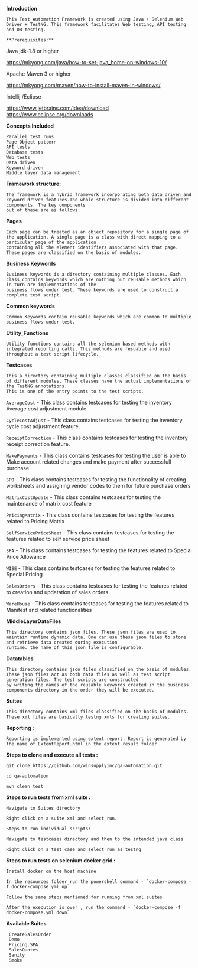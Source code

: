 **Introduction**
	
	This Test Automation Framework is created using Java + Selenium Web Driver + TestNG. This framework facilitates Web testing, API testing and DB testing.
	
	**Prerequisites:**
	
Java jdk-1.8 or higher

https://mkyong.com/java/how-to-set-java_home-on-windows-10/

Apache Maven 3 or higher

https://mkyong.com/maven/how-to-install-maven-in-windows/
	
Intellij /Eclipse

https://www.jetbrains.com/idea/download
https://www.eclipse.org/downloads
	
**Concepts Included**
	
	Parallel test runs
	Page Object pattern
	API tests
	Database tests
	Web tests
	Data driven
	Keyword driven
	Middle layer data management
	
	
**Framework structure:**
	
	The framework is a hybrid framework incorporating both data driven and keyword driven features.The whole structure is divided into different components. The key components 
	out of these are as follows:
	
**Pages**
	
	Each page can be treated as an object repository for a single page of the application. A single page is a class with direct mapping to a particular page of the application
	containing all the element identifiers associated with that page. These pages are classified on the basis of modules.
	
**Business Keywords**
	 
	Business keywords is a directory containing multiple classes. Each class contains keywords which are nothing but reusable methods which in turn are implementations of the 
	business flows under test. These keywords are used to construct a complete test script.
	
**Common keywords**
	
	Common Keywords contain reusable keywords which are common to multiple business flows under test.
**Utility_Functions**
	
	Utility functions contains all the selenium based methods with integrated reporting calls. This methods are resuable and used throughout a test script lifecycle.
	
**Testcases**
	
	This a directory containing multiple classes classified on the basis of different modules. These classes have the actual implementations of the TestNG annotations. 
	This is one of the entry points to the test scripts.
`AverageCost` - This class contains testcases for testing the inventory Average cost adjustment module

`CycleCostAdjust` - This class contains testcases for testing the inventory cycle cost adjustment feature.

`ReceiptCorrection` - This class contains testcases for testing the inventory receipt correction feature.

`MakePayments` - This class contains testcases for testing the user is able to Make account related changes and make payment after successfull purchase

`SPO` - This class contains testcases for testing the functionality of creating worksheets and assigning vendor codes to them for future purchase orders


`MatrixCostUpdate` - This class contains testcases for testing the maintenance of matrix cost feature

`PricingMatrix`  - This class contains testcases for testing the features related to Pricing Matrix

`SelfServicePriceSheet` - This class contains testcases for testing the features related to self service price sheet

`SPA` - This class contains testcases for testing the features related to Special Price Allowance

`WISE` - This class contains testcases for testing the features related to Special Pricing

`SalesOrders` - This class contains testcases for testing the features related to creation and updatation of sales orders

`WareHouse` - This class contains testcases for testing the features related to Manifest and related functionalities
	
**MiddleLayerDataFiles**
	
	This directory contains json files. These json files are used to maintain runtime dynamic data. One can use these json files to store and retrieve data created during execution 
	runtime. the name of this json file is configurable.
	
**Datatables**
	
	This directory contains json files classified on the basis of modules. These json files act as both data files as well as test script generation files. The test scripts are constructed
	by writing the names of the reusable keywords created in the business components directory in the order they will be executed.
	
**Suites**
	
	This directory contains xml files classified on the basis of modules. These xml files are basically testng xmls for creating suites.
	
	
**Reporting :**
	
	Reporting is implemented using extent report. Report is generated by the name of ExtentReport.html in the extent result folder.
	
	
	
**Steps to clone and execute all tests :**
	
	git clone https://github.com/winsupplyinc/qa-automation.git
	
	cd qa-automation
	
	mvn clean test
	
	
**Steps to run tests from xml suite :**
	
	Navigate to Suites directory
	
	Right click on a suite xml and select run.
	
	Steps to run individual scripts:
	
	Navigate to testcases directory and then to the intended java class
	
	Right click on a test case and select run as testng

**Steps to run tests on selenium docker grid :**

	Install docker on the host machine

    In the resources folder run the powershell command - `docker-compose -f docker-compose.yml up`
	
	Follow the same steps mentioned for running from xml suites

    After the execution is over , run the command - `docker-compose -f docker-compose.yml down`

**Available Suites**

     CreateSalesOrder
     Demo
     Pricing.SPA
     SalesQuotes
     Sanity
     Smoke
	
	
